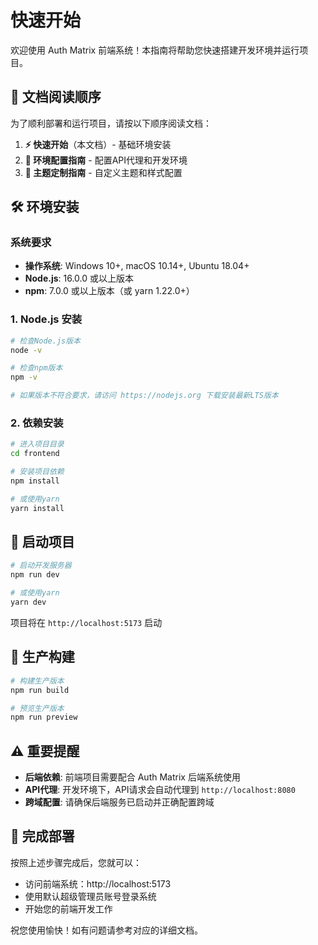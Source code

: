 # 快速开始

欢迎使用 Auth Matrix 前端系统！本指南将帮助您快速搭建开发环境并运行项目。

## 📖 文档阅读顺序

为了顺利部署和运行项目，请按以下顺序阅读文档：

1. **⚡ 快速开始**（本文档）- 基础环境安装
2. **🔧 环境配置指南** - 配置API代理和开发环境
3. **🎨 主题定制指南** - 自定义主题和样式配置

## 🛠️ 环境安装

### 系统要求

- **操作系统**: Windows 10+, macOS 10.14+, Ubuntu 18.04+
- **Node.js**: 16.0.0 或以上版本
- **npm**: 7.0.0 或以上版本（或 yarn 1.22.0+）

### 1. Node.js 安装

```bash
# 检查Node.js版本
node -v

# 检查npm版本
npm -v

# 如果版本不符合要求，请访问 https://nodejs.org 下载安装最新LTS版本
```

### 2. 依赖安装

```bash
# 进入项目目录
cd frontend

# 安装项目依赖
npm install

# 或使用yarn
yarn install
```

## 🚀 启动项目

```bash
# 启动开发服务器
npm run dev

# 或使用yarn
yarn dev
```

项目将在 `http://localhost:5173` 启动

## 🔧 生产构建

```bash
# 构建生产版本
npm run build

# 预览生产版本
npm run preview
```

## ⚠️ 重要提醒

- **后端依赖**: 前端项目需要配合 Auth Matrix 后端系统使用
- **API代理**: 开发环境下，API请求会自动代理到 `http://localhost:8080`
- **跨域配置**: 请确保后端服务已启动并正确配置跨域

## 🎉 完成部署

按照上述步骤完成后，您就可以：

- 访问前端系统：http://localhost:5173
- 使用默认超级管理员账号登录系统
- 开始您的前端开发工作

祝您使用愉快！如有问题请参考对应的详细文档。